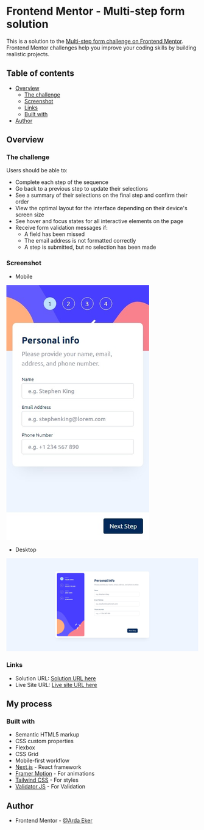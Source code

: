 # Frontend Mentor - Multi-step form solution

This is a solution to the [Multi-step form challenge on Frontend Mentor](https://www.frontendmentor.io/challenges/multistep-form-YVAnSdqQBJ). Frontend Mentor challenges help you improve your coding skills by building realistic projects.

## Table of contents

- [Overview](#overview)
  - [The challenge](#the-challenge)
  - [Screenshot](#screenshot)
  - [Links](#links)
  - [Built with](#built-with)
- [Author](#author)

## Overview

### The challenge

Users should be able to:

- Complete each step of the sequence
- Go back to a previous step to update their selections
- See a summary of their selections on the final step and confirm their order
- View the optimal layout for the interface depending on their device's screen size
- See hover and focus states for all interactive elements on the page
- Receive form validation messages if:
  - A field has been missed
  - The email address is not formatted correctly
  - A step is submitted, but no selection has been made

### Screenshot

- Mobile

![](./mobile.jpeg)

- Desktop

![](./desktop.jpeg)

### Links

- Solution URL: [Solution URL here](https://www.frontendmentor.io/solutions/multistep-form-next-js-framermotion-validatorjs-tailwindcss-mAkCV0YH3B)
- Live Site URL: [Live site URL here](https://multi-step-form-smoky-kappa.vercel.app/)

## My process

### Built with

- Semantic HTML5 markup
- CSS custom properties
- Flexbox
- CSS Grid
- Mobile-first workflow
- [Next.js](https://nextjs.org/) - React framework
- [Framer Motion](https://www.framer.com/motion/) - For animations
- [Tailwind CSS](https://tailwindcss.com/) - For styles
- [Validator JS](https://www.npmjs.com/package/validator) - For Validation

## Author

- Frontend Mentor - [@Arda Eker](https://www.frontendmentor.io/profile/ardaeker)
